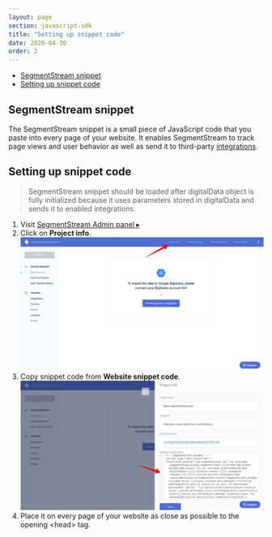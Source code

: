 ```yaml
---
layout: page
section: javascript-sdk
title: "Setting up snippet code"
date: 2020-04-30
order: 2
---
```

<ul class="page-navigation">
  <li><a href="#snippet">SegmentStream snippet</a></li>
  <li><a href="#setting-up">Setting up snippet code</a></li>
</ul>
<!---
This page should explain in few words what is snippet code, why it should be placed on every page after the digitalData object and how to find a snippet code.
-->

## <a name="snippet"></a> SegmentStream snippet
The SegmentStream snippet is a small piece of JavaScript code that you paste into every page of your website. It enables SegmentStream to track page views and user behavior as well as send it to third-party [integrations](integrations).

## <a name="setting-up"></a> Setting up snippet code
> SegmentStream snippet should be loaded after digitalData object is fully initialized because it uses parameters stored in digitalData and sends it to enabled integrations.

1. Visit [SegmentStream Admin panel  ▸](https://admin.segmentstream.com)
2. Click on **Project info**.
![](/img/snippet.1.png)
3. Copy snippet code from **Website snippet code**.
![](/img/snippet.2.png)
4. Place it on every page of your website as close as possible to the opening &lt;head&gt; tag.